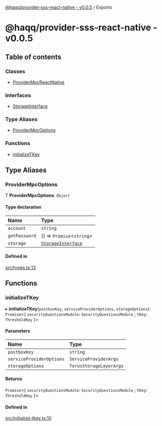 [@haqq/provider-sss-react-native - v0.0.5](README.md) / Exports

# @haqq/provider-sss-react-native - v0.0.5

## Table of contents

### Classes

- [ProviderMpcReactNative](classes/ProviderMpcReactNative.md)

### Interfaces

- [StorageInterface](interfaces/StorageInterface.md)

### Type Aliases

- [ProviderMpcOptions](modules.md#providersssoptions)

### Functions

- [initializeTKey](modules.md#initializetkey)

## Type Aliases

### ProviderMpcOptions

Ƭ **ProviderMpcOptions**: `Object`

#### Type declaration

| Name | Type |
| :------ | :------ |
| `account` | `string` |
| `getPassword` | () => `Promise`<`string`\> |
| `storage` | [`StorageInterface`](interfaces/StorageInterface.md) |

#### Defined in

[src/types.ts:13](https://github.com/haqq-network/haqq-wallet-provider-sss-react-native/blob/8e08ed7/src/types.ts#L13)

## Functions

### initializeTKey

▸ **initializeTKey**(`postboxKey`, `serviceProviderOptions`, `storageOptions`): `Promise`<{ `securityQuestionsModule`: `SecurityQuestionsModule` ; `tKey`: `ThresholdKey`  }\>

#### Parameters

| Name | Type |
| :------ | :------ |
| `postboxKey` | `string` |
| `serviceProviderOptions` | `ServiceProviderArgs` |
| `storageOptions` | `TorusStorageLayerArgs` |

#### Returns

`Promise`<{ `securityQuestionsModule`: `SecurityQuestionsModule` ; `tKey`: `ThresholdKey`  }\>

#### Defined in

[src/initialize-tkey.ts:10](https://github.com/haqq-network/haqq-wallet-provider-sss-react-native/blob/8e08ed7/src/initialize-tkey.ts#L10)
